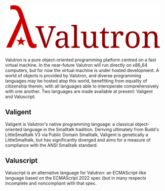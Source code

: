 ![Valutron](docs/logotype.png)
==============================

Valutron is a pure object-oriented programming platform centred on a fast
virtual machine. In the near-future Valutron will run directly on x86_64
computers, but for now the virtual machine is under hosted development. A world
of objects is provided by Valutron, and diverse programming languages may be
hosted atop this world, benefitting from equality of citizenship therein, with
all languages able to interoperate comprehensively with one another. Two
languages are made available at present: Valigent and Valuscript.

Valigent
--------

Valigent is Valutron's native programming language: a classical object-oriented
language in the Smalltalk tradition. Deriving ultimately from Budd's
LittleSmalltalk V3 via Public Domain Smalltalk, Valigent is genetically a
LittleSmalltalk, but has significantly diverged and aims for a measure of
compliance with the ANSI Smalltalk standard.

Valuscript
----------

Valuscript is an alternative language for Valutron: an ECMAScript-like language
based on the ECMAScript 2022 spec (but in many respects incomplete and
noncompliant with that spec.
